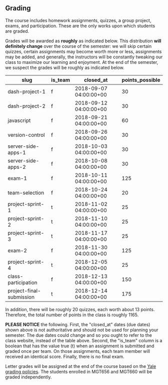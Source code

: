 ## Grading

The course includes homework assignments, quizzes, a group project,
exams, and participation. These are the only works upon which
students are graded.

Grades will be awarded as **roughly** as indicated below. This
distribution **will definitely change** over the course of the
semester: we will skip certain quizzes, certain assignments may
become worth more or less, assignments may be added, and generally,
the instructors will be constantly tweaking our class to maximize
our learning and enjoyment. At the end of the semester, we suspect
the grades will be roughly as indicated below.

|           slug           | is_team |       closed_at        | points_possible|
|--------------------------|---------|------------------------|----------------|
| dash-project-1           | f       | 2018-09-07 04:00:00+00 |              30|
| dash-project-2           | f       | 2018-09-12 04:00:00+00 |              30|
| javascript               | f       | 2018-09-21 04:00:00+00 |              60|
| version-control          | f       | 2018-09-26 04:00:00+00 |              30|
| server-side-apps-1       | f       | 2018-10-03 04:00:00+00 |              30|
| server-side-apps-2       | f       | 2018-10-08 04:00:00+00 |              30|
| exam-1                   | f       | 2018-10-11 04:00:00+00 |             125|
| team-selection           | f       | 2018-10-24 04:00:00+00 |              20|
| project-sprint-1         | t       | 2018-11-02 04:00:00+00 |              25|
| project-sprint-2         | t       | 2018-11-10 04:00:00+00 |              25|
| project-sprint-3         | t       | 2018-11-17 04:00:00+00 |              25|
| exam-2                   | f       | 2018-11-30 04:00:00+00 |             125|
| project-sprint-4         | t       | 2018-12-05 04:00:00+00 |              25|
| class-participation      | f       | 2018-12-13 04:00:00+00 |             150|
| project-final-submission | t       | 2018-12-14 04:00:00+00 |             175|


In addition, there will be roughly 20 quizzes, each worth about 13 points.
Therefore, the total number of points in the class is roughly 1165.


**PLEASE NOTICE** the following. First, the "closed_at" dates (due dates)
shown above is not authoritative
and should not be used for planning your semester. The due dates could
change and so you ought to refer to the class website, instead of
the table above. Second, the "is_team" column is a boolean that has the value true
(t) when an assignment is submitted and graded once per team. On those
assignments, each team member will received an identical score.
Finally, there is no final exam.

Letter grades will be assigned at the end of the course based
on the [Yale grading policies](https://www.dropbox.com/s/ux93jd8ea2485uw/Grading%20Scales%20at%20Yale.doc?dl=0).
The students enrolled in MGT656 and MGT660 will be graded independently.
